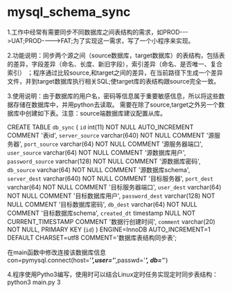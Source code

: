 # mysql_schema_sync
1.工作中经常有需要同步不同数据库之间表结构的需求，如PROD--->UAT;PROD---->FAT;为了实现这一需求，写了一个小程序来实现。



2.功能说明：同步两个源之间（source数据库，target数据库）的表结构，包括表的差异，字段差异（命名、长度、新旧字段），索引差异（命名、是否唯一、复合索引）
；程序通过比较source,和target之间的差异，在当前路径下生成一个差异文件，并到target数据库执行相关SQL;使target库的表结构跟source完全一致。



3.使用说明：由于数据库的用户名，密码等信息属于重要敏感信息，所以将这些数据存储在数据库中，并用python去读取。
需要在除了source,target之外另一个数据库中创建如下表。注意：source端数据库建议配置从库。


CREATE TABLE `db_sync` (
  `id` int(11) NOT NULL AUTO_INCREMENT COMMENT '表id',
  `server_source` varchar(640) NOT NULL COMMENT '源服务器',
  `port_source` varchar(64) NOT NULL COMMENT '源服务器端口',
  `user_source` varchar(64) NOT NULL COMMENT '源数据库用户',
  `password_source` varchar(128) NOT NULL COMMENT '源数据库密码',
  `db_source` varchar(64) NOT NULL COMMENT '源数据库schema',
  `server_dest` varchar(640) NOT NULL COMMENT '目标服务器',
  `port_dest` varchar(64) NOT NULL COMMENT '目标服务器端口',
  `user_dest` varchar(64) NOT NULL COMMENT '目标数据库用户',
  `password_dest` varchar(128) NOT NULL COMMENT '目标数据库密码',
  `db_dest` varchar(64) NOT NULL COMMENT '目标数据库schema',
  `created_dt` timestamp NULL NOT CURRENT_TIMESTAMP COMMENT '数据行创建时间',
  `comment` varchar(20) NOT NULL,
  PRIMARY KEY (`id`)
) ENGINE=InnoDB AUTO_INCREMENT=1 DEFAULT CHARSET=utf8 COMMENT='数据库表结构同步表';



在main函数中修改连接该数据库信息
con=pymysql.connect(host='***',user='***',passwd='***', db='***')



4.程序使用Pytho3编写，使用时可以结合Linux定时任务实现定时同步表结构：
python3 main.py 3



